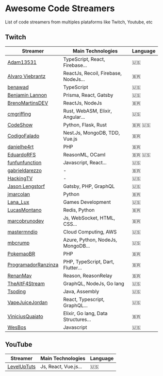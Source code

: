 # Awesome Code Streamers

List of code streamers from multiples plataforms like Twitch, Youtube, etc

## Twitch

| Streamer                                                                | Main Technologies                    | Language      |
|-------------------------------------------------------------------------|--------------------------------------|---------------|
| [Adam13531](https://www.twitch.tv/adam13531)                            |  TypeScript, React, Firebase...      | :us:          |
| [Alvaro Viebrantz](https://www.twitch.tv/alvaroviebrantz)               |  ReactJs, Recoil, Firebase, NodeJs...| :brazil:      |
| [benawad](https://www.twitch.tv/benawad)                                |  TypeScript                          | :us:          |
| [Benjamin Lannon](https://www.twitch.tv/lannonbr)                       |  Prisma, React, Gatsby               | :us:          |
| [BrenoMartinsDEV](https://www.twitch.tv/brenomartinsdev)                |  ReactJs, NodeJs                     | :brazil:      |
| [cmgriffing](https://www.twitch.tv/cmgriffing)                          |  Rust, WebASM, Elixir, Angular...    | :us:          |
| [CodeShow](https://www.twitch.tv/codeshow)                              |  Python, Flask, Rust                 | :brazil: :us: |
| [CodigoFalado](https://www.twitch.tv/codigofalado)                      |  Nest.Js, MongoDB, TDD, Vue.js       | :brazil:      |
| [danielhe4rt](https://www.twitch.tv/danielhe4rt)                        |  PHP                                 | :brazil:      |
| [EduardoRFS](https://www.twitch.tv/eduardorfs)                          |  ReasonML, OCaml                     | :brazil: :us: |
| [funfunfunction](https://www.twitch.tv/funfunfunction)                  |  Javascript, React...                | :us:          |
| [gabrieldarezzo](https://www.twitch.tv/gabrieldarezzo)                  |  -                                   | :brazil:      |
| [HackingTV](https://www.twitch.tv/hackingtv)                            |  -                                   | :us:          |
| [Jason Lengstorf](https://www.twitch.tv/jlengstorf)                     |  Gatsby, PHP, GraphQL                | :us:          |
| [jmarcolan](https://www.twitch.tv/jmarcolan)                            |  Python                              | :brazil:      |
| [Lana_Lux](https://www.twitch.tv/lana_lux)                              |  Games Development                   | :us:          |
| [LucasMontano](https://www.twitch.tv/lucas_montano)                     |  Redis, Python                       | :brazil:      |
| [marcobrunodev](https://www.twitch.tv/marcobrunodev)                    |  Js, WebSocket, HTML, CSS...         | :brazil:      |
| [mastermndio](https://www.twitch.tv/mastermndio)                        |  Cloud Computing, AWS                | :us:          |
| [mbcrump](https://www.twitch.tv/mbcrump)                                |  Azure, Python, NodeJs, MongoDB...   | :us:          |
| [PokemaoBR](https://www.twitch.tv/pokemaobr)                            |  PHP                                 | :brazil:      |
| [ProgramadorRanzinza](https://www.twitch.tv/programadorranzinza)        |  PHP, TypeScript, Dart, Flutter...   | :brazil:      |
| [RenanMav](https://www.twitch.tv/renanmav)                              |  Reason, ReasonRelay                 | :brazil:      |
| [TheAltF4Stream](https://www.twitch.tv/thealtf4stream)                  |  GraphQL, NodeJs, Go lang            | :us:          |
| [Tsoding](https://www.twitch.tv/tsoding)                                |  Java, Assembly                      | :us:          |
| [VapeJuiceJordan](https://www.twitch.tv/vapejuicejordan)                |  React, Typescript, GraphQL...       | :us:          |
| [ViniciusQuaiato](https://www.twitch.tv/vquaiato)                       |  Elixir, Go lang, Data Structures... | :brazil:      |
| [WesBos](https://www.twitch.tv/wesbos)                                  |  Javascript                          | :us:          |

## YouTube

| Streamer                                                                | Main Technologies                    | Language      |
|-------------------------------------------------------------------------|--------------------------------------|---------------|
| [LevelUpTuts](https://www.youtube.com/channel/UCyU5wkjgQYGRB0hIHMwm2Sg) |  Js, React, Vue.js...                | :us:          |
